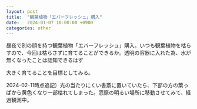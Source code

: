 ```yaml
---
layout: post
title:  "観葉植物「エバーフレッシュ」購入"
date:   2024-01-07 10:00:00 +0900
categories: other
---
```


昼夜で別の顔を持つ観葉植物「エバーフレッシュ」購入。いつも観葉植物を枯らすので、今回は枯らさずに育てることができるか。透明の容器に入れた為、水が無くなったことは認知できるはず

大きく育てることを目標としてみる。

2024-02-11時点追記）光の当たりにくい書斎に置いていたら、下部の方の葉っぱから黄色くなり一部枯れてしまった。窓際の明るい場所に移動させてみて、経過観測中。
